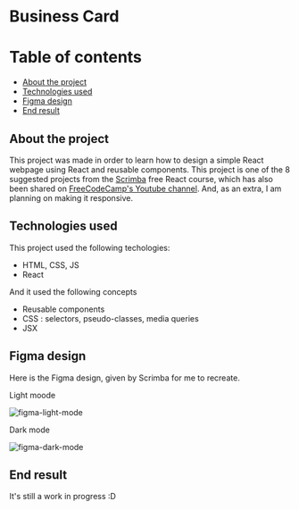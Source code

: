 # Business Card

# Table of contents

- [About the project](#about-the-project)
- [Technologies used](#technologies-used)
- [Figma design](#figma-design)
- [End result](#end-result)


## About the project

This project was made in order to learn how to design a simple React webpage using React and reusable components. This project is one of the 8 suggested projects from the [Scrimba](https://scrimba.com) free React course, which has also been shared on [FreeCodeCamp's Youtube channel](https://www.youtube.com/watch?v=bMknfKXIFA8&t=8404s). And, as an extra, I am planning on making it responsive.

## Technologies used

This project used the following techologies:

- HTML, CSS, JS
- React

And it used the following concepts

- Reusable components
- CSS : selectors, pseudo-classes, media queries
- JSX

## Figma design

Here is the Figma design, given by Scrimba for me to recreate.  
  
Light moode

![figma-light-mode](https://user-images.githubusercontent.com/82980047/177392828-bf89e9dd-c5a2-46ee-b94d-79d4f3a102b0.PNG) 

Dark mode 

![figma-dark-mode](https://user-images.githubusercontent.com/82980047/177393016-80a67e64-a010-41ec-a64e-cf9deed3a29f.PNG)


## End result

It's still a work in progress :D
